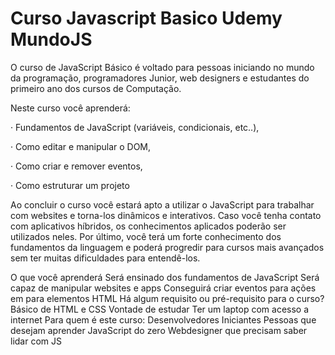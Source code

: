 # Curso Javascript Basico Udemy MundoJS

O curso de JavaScript Básico é voltado para pessoas iniciando no mundo da programação, programadores Junior, web designers e estudantes do primeiro ano dos cursos de Computação.

Neste curso você aprenderá:

· Fundamentos de JavaScript (variáveis, condicionais, etc..),

· Como editar e manipular o DOM,

· Como criar e remover eventos,

· Como estruturar um projeto

Ao concluir o curso você estará apto a utilizar o JavaScript para trabalhar com websites e torna-los dinâmicos e interativos. Caso você tenha contato com aplicativos híbridos, os conhecimentos aplicados poderão ser utilizados neles. Por último, você terá um forte conhecimento dos fundamentos da linguagem e poderá progredir para cursos mais avançados sem ter muitas dificuldades para entendê-los.

O que você aprenderá
Será ensinado dos fundamentos de JavaScript
Será capaz de manipular websites e apps
Conseguirá criar eventos para ações em para elementos HTML
Há algum requisito ou pré-requisito para o curso?
Básico de HTML e CSS
Vontade de estudar
Ter um laptop com acesso a internet
Para quem é este curso:
Desenvolvedores Iniciantes
Pessoas que desejam aprender JavaScript do zero
Webdesigner que precisam saber lidar com JS
